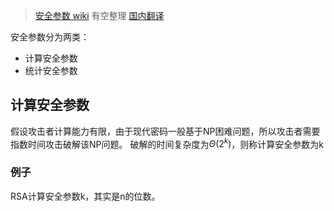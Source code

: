 > [安全参数 wiki](https://en.wikipedia.org/wiki/Security_parameter) 有空整理
> [国内翻译](https://zhuanlan.zhihu.com/p/424954694)

安全参数分为两类：
- 计算安全参数
- 统计安全参数

## 计算安全参数
假设攻击者计算能力有限，由于现代密码一般基于NP困难问题，所以攻击者需要指数时间攻击破解该NP问题。
破解的时间复杂度为$\Theta(2^k)$，则称计算安全参数为k
### 例子
RSA计算安全参数k，其实是n的位数。